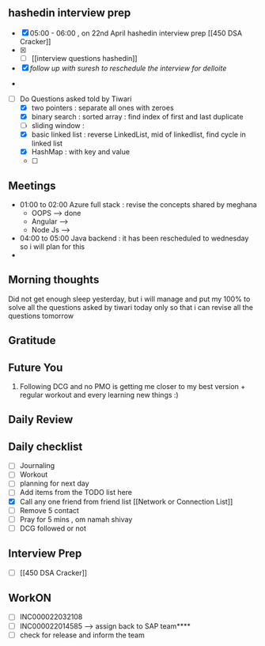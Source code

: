 ## hashedin interview prep
- [x]  05:00 - 06:00 , on 22nd April hashedin interview prep [[450 DSA Cracker]]
- [x] - [ ] [[interview questions hashedin]]
- [x] *follow up with suresh to reschedule the interview for delloite*
-
- [ ] Do Questions asked told by Tiwari
	- [x] two pointers  : separate all ones with zeroes 
	- [x] binary search : sorted array : find index of first and last duplicate
	- [ ] sliding window :
	- [x] basic linked list : reverse LinkedList, mid of linkedlist, find cycle in linked list
	- [x] HashMap : with key and value
	- [ ] 

## Meetings
- 01:00 to 02:00 Azure full stack   : revise the concepts shared by meghana
	- OOPS --> done
	- Angular --> 
	- Node Js -->
- 04:00 to 05:00 Java backend  : it has been rescheduled to wednesday so i will plan for this
- 





## Morning thoughts
Did not get enough sleep yesterday, but i will manage and put my 100% to solve all the questions asked by tiwari today only so that i can revise all the questions tomorrow


## Gratitude


## Future You
1. Following DCG and no PMO is getting me closer to my best version + regular workout and every learning new things :)


## Daily Review  


## Daily checklist

- [ ] Journaling
- [ ] Workout
- [ ] planning for next day
- [ ] Add items from the TODO list here
- [x] Call any one friend from friend list [[Network or Connection List]]
- [ ] Remove 5 contact
- [ ] Pray for 5 mins , om namah shivay
- [ ] DCG followed or not 

## Interview Prep
- [ ] [[450 DSA Cracker]]


## WorkON
- [ ] INC000022032108
- [ ] INC000022014585 --> assign back to SAP team****
- [ ] check for release and inform the team